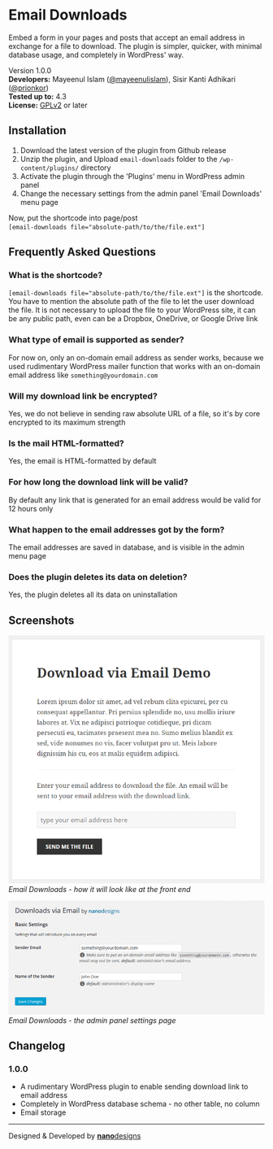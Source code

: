 # Email Downloads
Embed a form in your pages and posts that accept an email address in exchange for a file to download. The plugin is simpler, quicker, with minimal database usage, and completely in WordPress' way.

Version 1.0.0<br>
**Developers:** Mayeenul Islam ([@mayeenulislam](http://twitter.com/mayeenulislam)), Sisir Kanti Adhikari ([@prionkor](http://twitter.com/prionkor))<br>
**Tested up to:** 4.3<br>
**License:** [GPLv2](http://www.gnu.org/licenses/gpl-2.0.html) or later

## Installation

1. Download the latest version of the plugin from Github release
2. Unzip the plugin, and Upload `email-downloads` folder to the `/wp-content/plugins/` directory
3. Activate the plugin through the 'Plugins' menu in WordPress admin panel
4. Change the necessary settings from the admin panel 'Email Downloads' menu page

Now, put the shortcode into page/post<br>
`[email-downloads file="absolute-path/to/the/file.ext"]`

## Frequently Asked Questions

### What is the shortcode?

<code>[email-downloads file="absolute-path/to/the/file.ext"]</code> is  the shortcode. You have to mention the absolute path of the file to let the user download the file. It is not necessary to upload the file to your WordPress site, it can be any public path, even can be a Dropbox, OneDrive, or Google Drive link

### What type of email is supported as sender?

For now on, only an on-domain email address as sender works, because we used rudimentary WordPress mailer function that works with an on-domain email address like `something@yourdomain.com`

### Will my download link be encrypted?

Yes, we do not believe in sending raw absolute URL of a file, so it's by core encrypted to its maximum strength

### Is the mail HTML-formatted?

Yes, the email is HTML-formatted by default

### For how long the download link will be valid?

By default any link that is generated for an email address would be valid for 12 hours only

### What happen to the email addresses got by the form?

The email addresses are saved in database, and is visible in the admin menu page

### Does the plugin deletes its data on deletion?

Yes, the plugin deletes all its data on uninstallation

## Screenshots

![Email Downloads - how it will look like at the front end](assets/screenshot-1.png "Email Downloads - how it will look like at the front end")<br>
_Email Downloads - how it will look like at the front end_

![Email Downloads - the admin panel settings page](assets/screenshot-2.png "Email Downloads - the admin panel settings page")<br>
_Email Downloads - the admin panel settings page_

## Changelog

### 1.0.0
* A rudimentary WordPress plugin to enable sending download link to email address
* Completely in WordPress database schema - no other table, no column
* Email storage

__________________
Designed &amp; Developed by [**nano**designs](http://nanodesignsbd.com/)